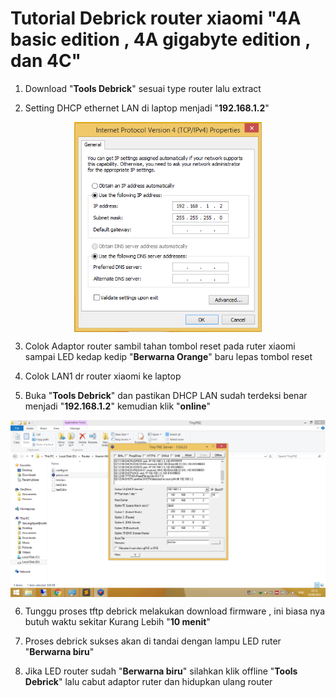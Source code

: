 # Tutorial Debrick router xiaomi "4A basic edition , 4A gigabyte edition , dan 4C"


1. Download "**Tools Debrick**" sesuai type router lalu extract

2. Setting DHCP ethernet LAN di laptop menjadi "**192.168.1.2**"

<div  align="center">    
  <img src="./image/DHCP1.png" width = "300" alt="curl bash" align=center />
</div>

3. Colok Adaptor router sambil tahan tombol reset pada ruter xiaomi sampai LED kedap kedip "**Berwarna Orange**" baru lepas tombol reset

4. Colok LAN1 dr router xiaomi ke laptop

5. Buka "**Tools Debrick**" dan pastikan DHCP LAN sudah terdeksi benar menjadi "**192.168.1.2**" kemudian klik "**online**"

<div  align="center">    
  <img src="./image/DHCP2.png" width = "900" alt="curl bash" align=center />
</div>

6. Tunggu proses tftp debrick melakukan download firmware , ini biasa nya butuh waktu sekitar Kurang Lebih "**10 menit**"

7. Proses debrick sukses akan di tandai dengan lampu LED ruter "**Berwarna biru**"

7. Jika LED router sudah "**Berwarna biru**" silahkan klik offline "**Tools Debrick**" lalu cabut adaptor ruter dan hidupkan ulang router
